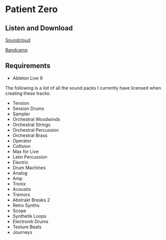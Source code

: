 # Patient Zero

## Listen and Download

[Soundcloud](https://soundcloud.com/franklin-webber/sets/patient-zero)

[Bandcamp](http://franklinwebber.bandcamp.com/album/patient-zero)

## Requirements

* Ableton Live 9

The following is a list of all the sound packs I currently have licensed when
creating these tracks:

* Tension
* Session Drums
* Sampler
* Orchestral Woodwinds
* Orchestral Strings
* Orchestral Percussion
* Orchestral Brass
* Operator
* Collision
* Max for Live
* Latin Percussion
* Electric
* Drum Machines
* Analog
* Amp
* Tronix
* Acoustix
* Tremors
* Abstrakt Breaks 2
* Retro Synths
* Scope
* Synthetik Loops
* Electronik Drums
* Texture Beats
* Journeys
